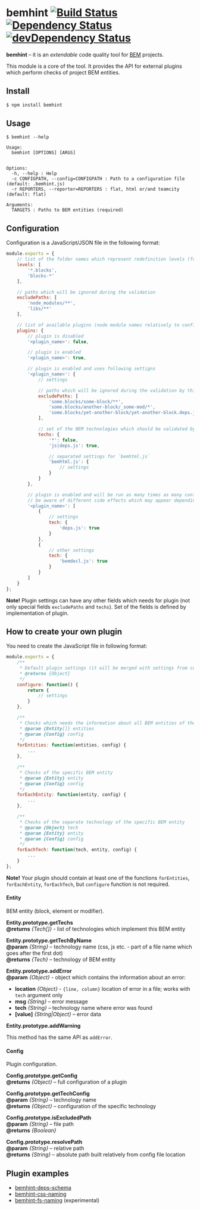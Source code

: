 # bemhint [![Build Status](https://travis-ci.org/bemhint/bemhint.svg)](https://travis-ci.org/bemhint/bemhint) [![Dependency Status](https://david-dm.org/bemhint/bemhint.svg)](https://david-dm.org/bemhint/bemhint) [![devDependency Status](https://david-dm.org/bemhint/bemhint/dev-status.svg)](https://david-dm.org/bemhint/bemhint#info=devDependencies)

**bemhint** – it is an *extendable* code quality tool for [BEM](https://en.bem.info) projects.

This module is a core of the tool. It provides the API for external plugins which perform checks of project BEM entities.

## Install

```bash
$ npm install bemhint
```

## Usage

```
$ bemhint --help

Usage:
  bemhint [OPTIONS] [ARGS]


Options:
  -h, --help : Help
  -c CONFIGPATH, --config=CONFIGPATH : Path to a configuration file (default: .bemhint.js)
  -r REPORTERS, --reporter=REPORTERS : flat, html or/and teamcity (default: flat)

Arguments:
  TARGETS : Paths to BEM entities (required)
```

## Configuration

Configuration is a JavaScript/JSON file in the following format:

```js
module.exports = {
    // list of the folder names which represent redefinition levels (folders with blocks)
    levels: [
        '*.blocks',
        'blocks-*'
    ],

    // paths which will be ignored during the validation
    excludePaths: [
        'node_modules/**',
        'libs/**'
    ],

    // list of available plugins (node module names relatively to config file path)
    plugins: {
        // plugin is disabled
        '<plugin_name>': false,

        // plugin is enabled
        '<plugin_name>': true,

        // plugin is enabled and uses following settigns
        '<plugin_name>': {
            // settings

            // paths which will be ignored during the validation by this plugin
            excludePaths: [
                'some.blocks/some-block/**',
                'some.blocks/another-block/_some-mod/*',
                'some.blocks/yet-another-block/yet-another-block.deps.js'
            ],

            // set of the BEM technologies which should be validated by this plugin
            techs: {
                '*': false,
                'js|deps.js': true,

                // separated settings for `bemhtml.js`
                'bemhtml.js': {
                    // settings
                }
            }
        },

        // plugin is enabled and will be run as many times as many configurations have been specified;
        // be aware of different side effects which may appear depending on a plugin implementation
        '<plugin_name>': [
            {
                // settings
                tech: {
                    'deps.js': true
                }
            },
            {
                // other settings
                tech: {
                    'bemdecl.js': true
                }
            }
        ]
    }
};
```

**Note!** Plugin settings can have any other fields which needs for plugin (not only special fields `excludePaths` and `techs`). Set of the fields is defined by implementation of plugin.

## How to create your own plugin

You need to create the JavaScript file in following format:

```js
module.exports = {
    /**
     * Default plugin settings (it will be merged with settings from configuration file)
     * @returns {Object}
     */
    configure: function() {
        return {
            // settings
        }
    },

    /**
     * Checks which needs the information about all BEM entities of the project
     * @param {Entity[]} entities
     * @param {Config} config
     */
    forEntities: function(entities, config) {
        ...
    },

    /**
     * Checks of the specific BEM entity
     * @param {Entity} entity
     * @param {Config} config
     */
    forEachEntity: function(entity, config) {
        ...
    },

    /**
     * Checks of the separate technology of the specific BEM entity
     * @param {Object} tech
     * @param {Entity} entity
     * @param {Config} config
     */
    forEachTech: function(tech, entity, config) {
        ...
    }
};
```

**Note!** Your plugin should contain at least one of the functions `forEntities`, `forEachEntity`, `forEachTech`, but `configure` function is not required.

#### Entity

BEM entity (block, element or modifier).

**Entity.prototype.getTechs**<br>
**@returns** *{Tech[]}* - list of technologies which implement this BEM entity

**Entity.prototype.getTechByName**<br>
**@param** *{String}* – technology name (css, js etc. - part of a file name which goes after the first dot)<br>
**@returns** *{Tech}* – technology of BEM entity

**Entity.prototype.addError**<br>
**@param** *{Object}* - object which contains the information about an error:
 * **location** *{Object}* - `{line, column}` location of error in a file; works with `tech` argument only
 * **msg** *{String}* – error message
 * **tech** *{String}* – technology name where error was found
 * **[value]** *{String|Object}* – error data

**Entity.prototype.addWarning**<br>

This method has the same API as `addError`.

#### Config

Plugin configuration.

**Config.prototype.getConfig**<br>
**@returns** *{Object}* – full configuration of a plugin

**Config.prototype.getTechConfig**<br>
**@param** *{String}* – technology name<br>
**@returns** *{Object}* – configuration of the specific technology

**Config.prototype.isExcludedPath**<br>
**@param** *{String}* – file path<br>
**@returns** *{Boolean}*

**Config.prototype.resolvePath**<br>
**@param** *{String}* – relative path<br>
**@returns** *{String}* – absolute path built relatively from config file location

## Plugin examples

* [bemhint-deps-schema](https://github.com/bemhint/bemhint-deps-schema)
* [bemhint-css-naming](https://github.com/bemhint/bemhint-css-naming)
* [bemhint-fs-naming](https://github.com/bemhint/bemhint-fs-naming) (experimental)

